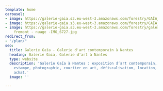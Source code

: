 ```yaml
---
template: home
carousel:
- image: https://galerie-gaia.s3.eu-west-3.amazonaws.com/forestry/GAÏA_MOLLIERE_INSTA_1.jpg
- image: https://galerie-gaia.s3.eu-west-3.amazonaws.com/forestry/GAÏA_MOLLIERE_MP_recto.jpg
- image: https://galerie-gaia.s3.eu-west-3.amazonaws.com/forestry/galerie-gaia- olivier
    fremont - nuage -IMG_6727.jpg
redirect_from:
- "/plan/"
seo:
  title: Galerie Gaïa - Galerie d'art contemporain à Nantes
  heading: Galerie Gaïa, Galerie d'art à Nantes
  type: website
  description: 'Galerie Gaïa à Nantes : exposition d’art contemporain, peinture, sculpture,
    estampe, photographie, courtier en art, défiscalisation, location, prêt avant
    achat.'
  image: ''

---
```

